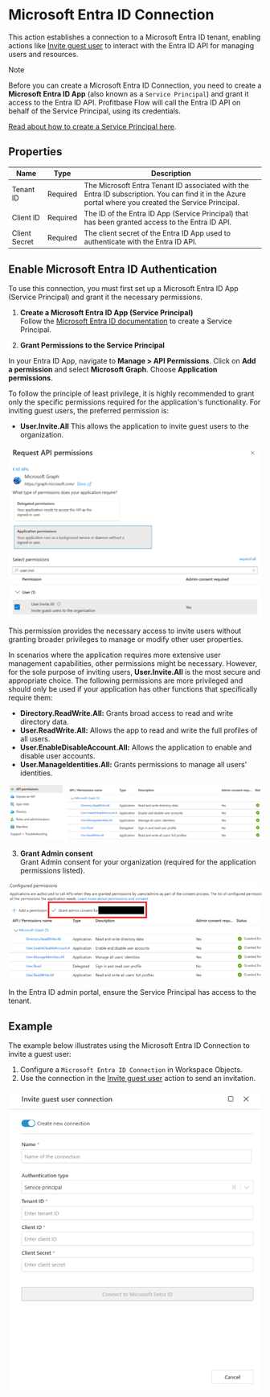# Microsoft Entra ID Connection

This action establishes a connection to a Microsoft Entra ID tenant, enabling actions like [Invite guest user](./invite-guest-user.md) to interact with the Entra ID API for managing users and resources.

> [!NOTE]
> Before you can create a Microsoft Entra ID Connection, you need to create a **Microsoft Entra ID App** (also known as a `Service Principal`) and grant it access to the Entra ID API. Profitbase Flow will call the Entra ID API on behalf of the Service Principal, using its credentials.  
>  
> [Read about how to create a Service Principal here](https://learn.microsoft.com/en-us/entra/identity-platform/quickstart-register-app).

## Properties

| Name            | Type     | Description                                                                 |
|-----------------|----------|-----------------------------------------------------------------------------|
| Tenant ID       | Required | The Microsoft Entra Tenant ID associated with the Entra ID subscription. You can find it in the Azure portal where you created the Service Principal. |
| Client ID       | Required | The ID of the Entra ID App (Service Principal) that has been granted access to the Entra ID API. |
| Client Secret   | Required | The client secret of the Entra ID App used to authenticate with the Entra ID API. |

## Enable Microsoft Entra ID Authentication

To use this connection, you must first set up a Microsoft Entra ID App (Service Principal) and grant it the necessary permissions.

1. **Create a Microsoft Entra ID App (Service Principal)**  
   Follow the [Microsoft Entra ID documentation](https://learn.microsoft.com/en-us/entra/identity-platform/quickstart-register-app) to create a Service Principal.

2. **Grant Permissions to the Service Principal**  

In your Entra ID App, navigate to **Manage > API Permissions**. Click on **Add a permission** and select **Microsoft Graph**. Choose **Application permissions**.

To follow the principle of least privilege, it is highly recommended to grant only the specific permissions required for the application's functionality. For inviting guest users, the preferred permission is:

   - **User.Invite.All** This allows the application to invite guest users to the organization.

![Example app permissions: User.Invite.All](/images/flow/entra-id-user-invite-all-app-permissions.png)

This permission provides the necessary access to invite users without granting broader privileges to manage or modify other user properties.

In scenarios where the application requires more extensive user management capabilities, other permissions might be necessary. However, for the sole purpose of inviting users, **User.Invite.All** is the most secure and appropriate choice. The following permissions are more privileged and should only be used if your application has other functions that specifically require them:

   - **Directory.ReadWrite.All:** Grants broad access to read and write directory data.
   - **User.ReadWrite.All:** Allows the app to read and write the full profiles of all users.
   - **User.EnableDisableAccount.All:** Allows the application to enable and disable user accounts.
   - **User.ManageIdentities.All:** Grants permissions to manage all users' identities.

![Example app permissions](/images/flow/entra-id-invite-user-app-permissions.png)

3. **Grant Admin consent**  
Grant Admin consent for your organization (required for the application permissions listed).

![Example grant admin consent](/images/flow/entra-id-invite-user-grant-admin.png)

In the Entra ID admin portal, ensure the Service Principal has access to the tenant.

## Example

The example below illustrates using the Microsoft Entra ID Connection to invite a guest user:
1. Configure a `Microsoft Entra ID Connection` in Workspace Objects.
2. Use the connection in the [Invite guest user](./invite-guest-user.md) action to send an invitation.

![Example Flow](/images/flow/entra-id-connection-example.png)
